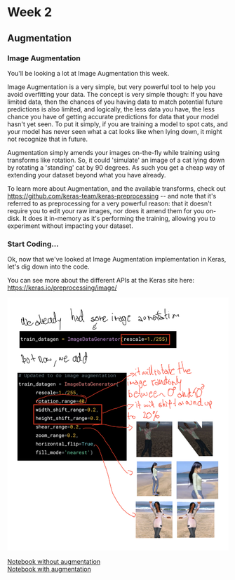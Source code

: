 # Week 2
## Augmentation

### Image Augmentation
You'll be looking a lot at Image Augmentation this week.

Image Augmentation is a very simple, but very powerful tool to help you avoid overfitting your data. The concept is very simple though: If you have limited data, then the chances of you having data to match potential future predictions is also limited, and logically, the less data you have, the less chance you have of getting accurate predictions for data that your model hasn't yet seen. To put it simply, if you are training a model to spot cats, and your model has never seen what a cat looks like when lying down, it might not recognize that in future.

Augmentation simply amends your images on-the-fly while training using transforms like rotation. So, it could 'simulate' an image of a cat lying down by rotating a 'standing' cat by 90 degrees. As such you get a cheap way of extending your dataset beyond what you have already.

To learn more about Augmentation, and the available transforms, check out https://github.com/keras-team/keras-preprocessing -- and note that it's referred to as preprocessing for a very powerful reason: that it doesn't require you to edit your raw images, nor does it amend them for you on-disk. It does it in-memory as it's performing the training, allowing you to experiment without impacting your dataset.

### Start Coding...
Ok, now that we've looked at Image Augmentation implementation in Keras, let's dig down into the code.

You can see more about the different APIs at the Keras site here: https://keras.io/preprocessing/image/

![](image1.png)

[Notebook without augmentation](https://github.com/jandvanegas/dlaicourse/blob/393039e05c0772e6d70add45212d9e1b3c2686b9/Course%202%20-%20Part%204%20-%20Lesson%202%20-%20Notebook%20(Cats%20v%20Dogs%20Augmentation).ipynb)  
[Notebook with augmentation](https://github.com/jandvanegas/dlaicourse/blob/393039e05c0772e6d70add45212d9e1b3c2686b9/Course%202%20-%20Part%204%20-%20Lesson%204%20-%20Notebook.ipynb)